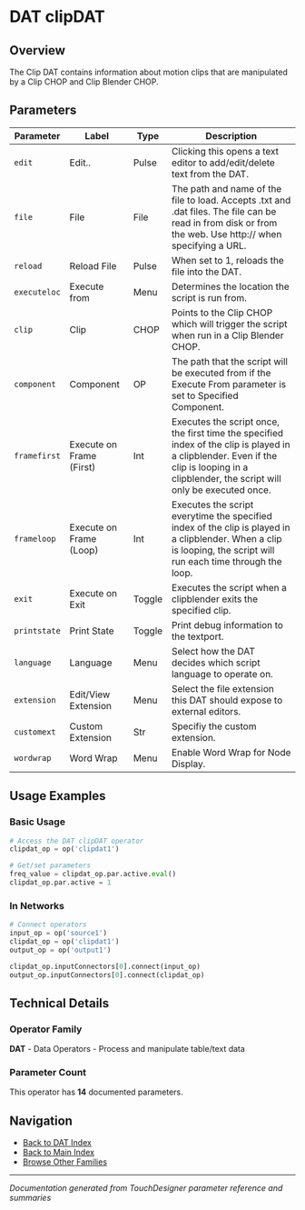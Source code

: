 # DAT clipDAT

## Overview

The Clip DAT contains information about motion clips that are manipulated by a Clip CHOP and Clip Blender CHOP.

## Parameters

| Parameter | Label | Type | Description |
|-----------|-------|------|-------------|
| `edit` | Edit.. | Pulse | Clicking this opens a text editor to add/edit/delete text from the DAT. |
| `file` | File | File | The path and name of the file to load. Accepts .txt and .dat files. The file can be read in from disk or from the web. Use http:// when specifying a URL. |
| `reload` | Reload File | Pulse | When set to 1, reloads the file into the DAT. |
| `executeloc` | Execute from | Menu | Determines the location the script is run from. |
| `clip` | Clip | CHOP | Points to the Clip CHOP which will trigger the script when run in a Clip Blender CHOP. |
| `component` | Component | OP | The path that the script will be executed from if the Execute From parameter is set to Specified Component. |
| `framefirst` | Execute on Frame (First) | Int | Executes the script once, the first time the specified index of the clip is played in a clipblender. Even if the clip is looping in a clipblender, the script will only be executed once. |
| `frameloop` | Execute on Frame (Loop) | Int | Executes the script everytime the specified index of the clip is played in a clipblender. When a clip is looping, the script will run each time through the loop. |
| `exit` | Execute on Exit | Toggle | Executes the script when a clipblender exits the specified clip. |
| `printstate` | Print State | Toggle | Print debug information to the textport. |
| `language` | Language | Menu | Select how the DAT decides which script language to operate on. |
| `extension` | Edit/View Extension | Menu | Select the file extension this DAT should expose to external editors. |
| `customext` | Custom Extension | Str | Specifiy the custom extension. |
| `wordwrap` | Word Wrap | Menu | Enable Word Wrap for Node Display. |

## Usage Examples

### Basic Usage

```python
# Access the DAT clipDAT operator
clipdat_op = op('clipdat1')

# Get/set parameters
freq_value = clipdat_op.par.active.eval()
clipdat_op.par.active = 1
```

### In Networks

```python
# Connect operators
input_op = op('source1')
clipdat_op = op('clipdat1')
output_op = op('output1')

clipdat_op.inputConnectors[0].connect(input_op)
output_op.inputConnectors[0].connect(clipdat_op)
```

## Technical Details

### Operator Family

**DAT** - Data Operators - Process and manipulate table/text data

### Parameter Count

This operator has **14** documented parameters.

## Navigation

- [Back to DAT Index](../DAT/DAT_INDEX.md)
- [Back to Main Index](../OPERATORS_INDEX.md)
- [Browse Other Families](../OPERATORS_INDEX.md#quick-navigation)

---
*Documentation generated from TouchDesigner parameter reference and summaries*

